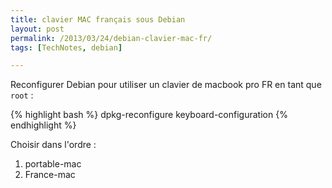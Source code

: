 ```yaml
---
title: clavier MAC français sous Debian
layout: post
permalink: /2013/03/24/debian-clavier-mac-fr/
tags: [TechNotes, debian]

---
```


Reconfigurer Debian pour utiliser un clavier de macbook pro FR en tant que `root` :

{% highlight bash %}
dpkg-reconfigure keyboard-configuration</pre>
{% endhighlight %}

Choisir dans l'ordre :

  1. portable-mac
  2. France-mac